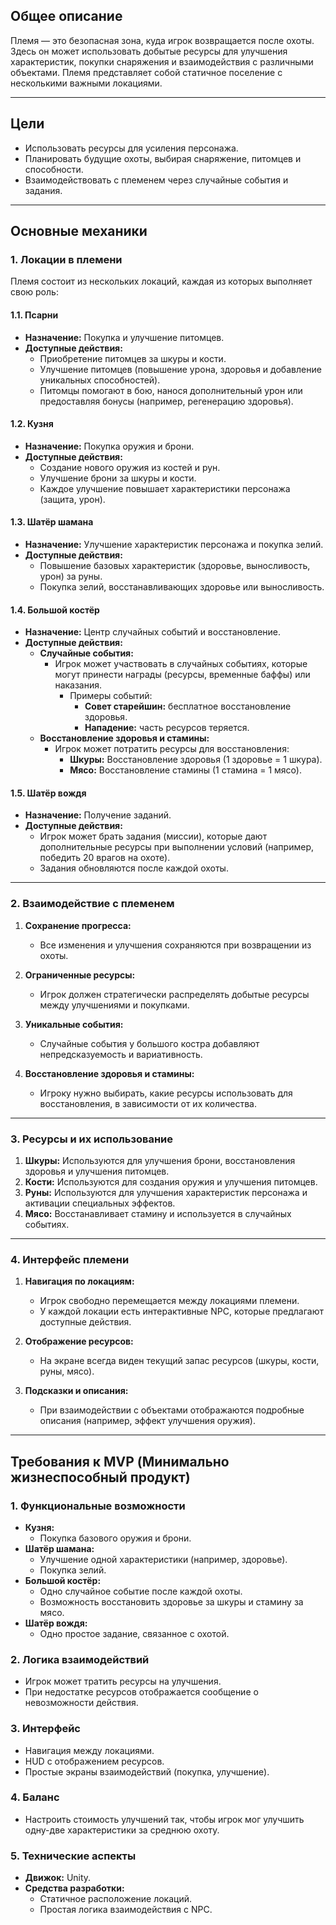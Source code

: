 ## **Общее описание**

Племя — это безопасная зона, куда игрок возвращается после охоты. Здесь он может использовать добытые ресурсы для улучшения характеристик, покупки снаряжения и взаимодействия с различными объектами. Племя представляет собой статичное поселение с несколькими важными локациями.

---

## **Цели**

- Использовать ресурсы для усиления персонажа.
- Планировать будущие охоты, выбирая снаряжение, питомцев и способности.
- Взаимодействовать с племенем через случайные события и задания.

---

## **Основные механики**

### **1. Локации в племени**

Племя состоит из нескольких локаций, каждая из которых выполняет свою роль:

#### **1.1. Псарни**

- **Назначение:** Покупка и улучшение питомцев.
- **Доступные действия:**
    - Приобретение питомцев за шкуры и кости.
    - Улучшение питомцев (повышение урона, здоровья и добавление уникальных способностей).
    - Питомцы помогают в бою, нанося дополнительный урон или предоставляя бонусы (например, регенерацию здоровья).

#### **1.2. Кузня**

- **Назначение:** Покупка оружия и брони.
- **Доступные действия:**
    - Создание нового оружия из костей и рун.
    - Улучшение брони за шкуры и кости.
    - Каждое улучшение повышает характеристики персонажа (защита, урон).

#### **1.3. Шатёр шамана**

- **Назначение:** Улучшение характеристик персонажа и покупка зелий.
- **Доступные действия:**
    - Повышение базовых характеристик (здоровье, выносливость, урон) за руны.
    - Покупка зелий, восстанавливающих здоровье или выносливость.

#### **1.4. Большой костёр**

- **Назначение:** Центр случайных событий и восстановление.
- **Доступные действия:**
    - **Случайные события:**
        - Игрок может участвовать в случайных событиях, которые могут принести награды (ресурсы, временные баффы) или наказания.
            - Примеры событий:
                - **Совет старейшин:** бесплатное восстановление здоровья.
                - **Нападение:** часть ресурсов теряется.
    - **Восстановление здоровья и стамины:**
        - Игрок может потратить ресурсы для восстановления:
            - **Шкуры:** Восстановление здоровья (1 здоровье = 1 шкура).
            - **Мясо:** Восстановление стамины (1 стамина = 1 мясо).

#### **1.5. Шатёр вождя**

- **Назначение:** Получение заданий.
- **Доступные действия:**
    - Игрок может брать задания (миссии), которые дают дополнительные ресурсы при выполнении условий (например, победить 20 врагов на охоте).
    - Задания обновляются после каждой охоты.

---

### **2. Взаимодействие с племенем**

1. **Сохранение прогресса:**
    
    - Все изменения и улучшения сохраняются при возвращении из охоты.
2. **Ограниченные ресурсы:**
    
    - Игрок должен стратегически распределять добытые ресурсы между улучшениями и покупками.
3. **Уникальные события:**
    
    - Случайные события у большого костра добавляют непредсказуемость и вариативность.
4. **Восстановление здоровья и стамины:**
    
    - Игроку нужно выбирать, какие ресурсы использовать для восстановления, в зависимости от их количества.

---

### **3. Ресурсы и их использование**

1. **Шкуры:** Используются для улучшения брони, восстановления здоровья и улучшения питомцев.
2. **Кости:** Используются для создания оружия и улучшения питомцев.
3. **Руны:** Используются для улучшения характеристик персонажа и активации специальных эффектов.
4. **Мясо:** Восстанавливает стамину и используется в случайных событиях.

---

### **4. Интерфейс племени**

1. **Навигация по локациям:**
    
    - Игрок свободно перемещается между локациями племени.
    - У каждой локации есть интерактивные NPC, которые предлагают доступные действия.
2. **Отображение ресурсов:**
    
    - На экране всегда виден текущий запас ресурсов (шкуры, кости, руны, мясо).
3. **Подсказки и описания:**
    
    - При взаимодействии с объектами отображаются подробные описания (например, эффект улучшения оружия).

---

## **Требования к MVP (Минимально жизнеспособный продукт)**

### **1. Функциональные возможности**

- **Кузня:**
    - Покупка базового оружия и брони.
- **Шатёр шамана:**
    - Улучшение одной характеристики (например, здоровье).
    - Покупка зелий.
- **Большой костёр:**
    - Одно случайное событие после каждой охоты.
    - Возможность восстановить здоровье за шкуры и стамину за мясо.
- **Шатёр вождя:**
    - Одно простое задание, связанное с охотой.

### **2. Логика взаимодействий**

- Игрок может тратить ресурсы на улучшения.
- При недостатке ресурсов отображается сообщение о невозможности действия.

### **3. Интерфейс**

- Навигация между локациями.
- HUD с отображением ресурсов.
- Простые экраны взаимодействий (покупка, улучшение).

### **4. Баланс**

- Настроить стоимость улучшений так, чтобы игрок мог улучшить одну-две характеристики за среднюю охоту.

### **5. Технические аспекты**

- **Движок:** Unity.
- **Средства разработки:**
    - Статичное расположение локаций.
    - Простая логика взаимодействия с NPC.